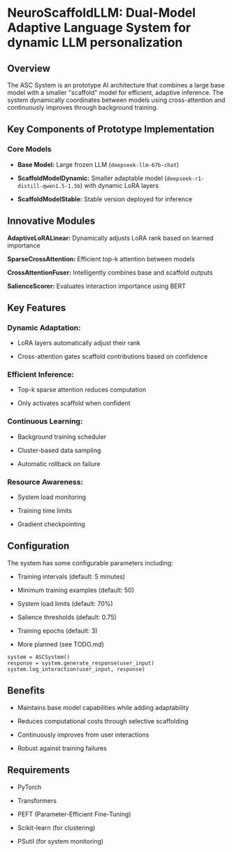 # NeuroScaffoldLLM: Dual-Model Adaptive Language System for dynamic LLM personalization

## Overview
The ASC System is an prototype AI architecture that combines a large base model with a smaller "scaffold" model for efficient, adaptive inference. The system dynamically coordinates between models using cross-attention and continuously improves through background training.

## Key Components of Prototype Implementation

### Core Models

- **Base Model:** Large frozen LLM (`deepseek-llm-67b-chat`)

- **ScaffoldModelDynamic:** Smaller adaptable model (`deepseek-r1-distill-qwen1.5-1.5b`) with dynamic LoRA layers

- **ScaffoldModelStable:** Stable version deployed for inference

## Innovative Modules

**AdaptiveLoRALinear:** Dynamically adjusts LoRA rank based on learned importance

**SparseCrossAttention:** Efficient top-k attention between models

**CrossAttentionFuser:** Intelligently combines base and scaffold outputs

**SalienceScorer:** Evaluates interaction importance using BERT

## Key Features

### Dynamic Adaptation:

- LoRA layers automatically adjust their rank

- Cross-attention gates scaffold contributions based on confidence

### Efficient Inference:

- Top-k sparse attention reduces computation

- Only activates scaffold when confident

### Continuous Learning:

- Background training scheduler

- Cluster-based data sampling

- Automatic rollback on failure

### Resource Awareness:

- System load monitoring

- Training time limits

- Gradient checkpointing

## Configuration

The system has some configurable parameters including:

- Training intervals (default: 5 minutes)

- Minimum training examples (default: 50)

- System load limits (default: 70%)

- Salience thresholds (default: 0.75)

- Training epochs (default: 3)

- More planned (see TODO.md)

```
system = ASCSystem()
response = system.generate_response(user_input)
system.log_interaction(user_input, response)
```

## Benefits

- Maintains base model capabilities while adding adaptability

- Reduces computational costs through selective scaffolding

- Continuously improves from user interactions

- Robust against training failures

## Requirements

- PyTorch

- Transformers

- PEFT (Parameter-Efficient Fine-Tuning)

- Scikit-learn (for clustering)

- PSutil (for system monitoring)
